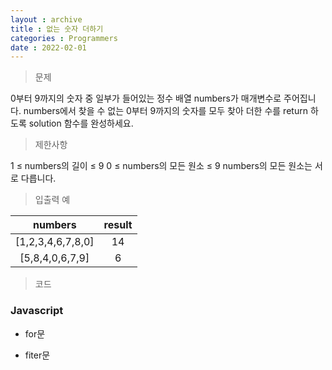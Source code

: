 ```yaml
---
layout : archive
title : 없는 숫자 더하기
categories : Programmers
date : 2022-02-01
---
```

> 문제<br>

0부터 9까지의 숫자 중 일부가 들어있는 정수 배열 numbers가 매개변수로 주어집니다. numbers에서 찾을 수 없는 0부터 9까지의 숫자를 모두 찾아 더한 수를 return 하도록 solution 함수를 완성하세요.

> 제한사항<br>

1 ≤ numbers의 길이 ≤ 9
0 ≤ numbers의 모든 원소 ≤ 9
numbers의 모든 원소는 서로 다릅니다.

> 입출력 예<br>

|numbers|result|
|:--:|:--:|
|[1,2,3,4,6,7,8,0]|14|
|[5,8,4,0,6,7,9]|6|

> 코드
### Javascript

* for문
<script src="https://gist.github.com/kwontaehoon/11a5b8caee7ffd3e321da1624688612a.js"></script>

* fiter문
<script src="https://gist.github.com/kwontaehoon/e60f13a9bc5864777ad5b4c8ddd589de.js"></script>
